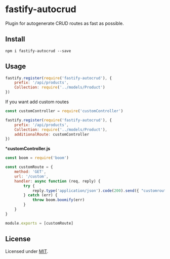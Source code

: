 # fastify-autocrud
Plugin for autogenerate CRUD routes as fast as possible. 

## Install 

```
npm i fastify-autocrud --save
```

## Usage

```js
fastify.register(require('fastify-autocrud'), {
    prefix: '/api/products',
    Collection: require('../models/Product')
})
```

If you want add custom routes

```js
const customController = require('customController')

fastify.register(require('fastify-autocrud'), {
    prefix: '/api/products',
    Collection: require('../models/Product'),
    additionalRoute: customController
})
```

***customController.js**
```js
const boom = require('boom')

const customRoute = {
    method: 'GET',
    url: '/custom',
    handler: async function (req, reply) {
        try {
            reply.type('application/json').code(200).send({ "customroute": "ok" })
        } catch (err) {
            throw boom.boomify(err)
        }
    }
}

module.exports = [customRoute]
```

## License

Licensed under [MIT](./LICENSE).